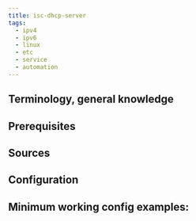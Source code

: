 ```yaml
---
title: isc-dhcp-server
tags:
  - ipv4
  - ipv6
  - linux
  - etc
  - service
  - automation
---
```



Terminology, general knowledge
---


Prerequisites
---


Sources
---


Configuration
---


Minimum working config examples:
---